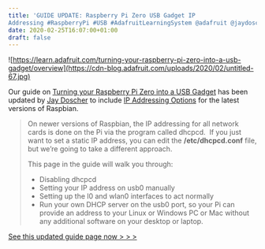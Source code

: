 ```yaml
---
title: 'GUIDE UPDATE: Raspberry Pi Zero USB Gadget IP
Addressing #RaspberryPi #USB #AdafruitLearningSystem @adafruit @jaydoscher'
date: 2020-02-25T16:07:00+01:00
draft: false
---
```


![https://learn.adafruit.com/turning-your-raspberry-pi-zero-into-a-usb-gadget/overview](https://cdn-blog.adafruit.com/uploads/2020/02/untitled-67.jpg)

Our guide on [Turning your Raspberry Pi Zero into a USB Gadget](https://learn.adafruit.com/turning-your-raspberry-pi-zero-into-a-usb-gadget/overview) has been updated by [Jay Doscher](https://learn.adafruit.com/users/jdoscher) to include [IP Addressing Options](https://learn.adafruit.com/turning-your-raspberry-pi-zero-into-a-usb-gadget/ip-addressing-options) for the latest versions of Raspbian.

> On newer versions of Raspbian, the IP addressing for all network cards is done on the Pi via the program called dhcpcd.  If you just want to set a static IP address, you can edit the **/etc/dhcpcd.conf** file, but we’re going to take a different approach.
> 
> This page in the guide will walk you through:
> 
> *   Disabling dhcpcd
> *   Setting your IP address on usb0 manually
> *   Setting up the l0 and wlan0 interfaces to act normally
> *   Run your own DHCP server on the usb0 port, so your Pi can provide an address to your Linux or Windows PC or Mac without any additional software on your desktop or laptop.

[See this updated guide page now > > >](https://learn.adafruit.com/turning-your-raspberry-pi-zero-into-a-usb-gadget/ip-addressing-options)